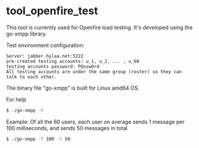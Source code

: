 tool_openfire_test
=======

This tool is currently used for Openfire load testing. It's developed using the go-xmpp library. 

Test environment configuration:
```
Server: jabber.hylaa.net:5222
pre-created testing accounts: u_1, u_2, ... , u_60 
testing accounts password: P@ssw0rd
All testing accounts are under the same group (roster) so they can talk to each other.
```

The binary file "go-xmpp" is built for Linux amd64 OS.

For help 
```bash
$ ./go-xmpp -h
```

Example: Of all the 60 users, each user on average sends 1 message per 100 milliseconds, and sends 50 messages in total
```bash
$ ./go-xmpp -f 100 -t 50
```